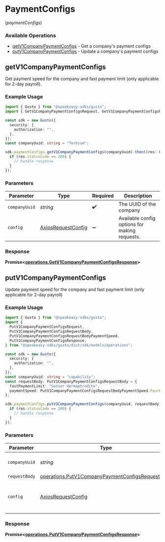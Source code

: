 # PaymentConfigs
(*paymentConfigs*)

### Available Operations

* [getV1CompanyPaymentConfigs](#getv1companypaymentconfigs) - Get a company's payment configs
* [putV1CompanyPaymentConfigs](#putv1companypaymentconfigs) - Update a company's payment configs

## getV1CompanyPaymentConfigs

Get payment speed for the company and fast payment limit (only applicable for 2-day payroll).

### Example Usage

```typescript
import { Gusto } from "@speakeasy-sdks/gusto";
import { GetV1CompanyPaymentConfigsRequest, GetV1CompanyPaymentConfigsResponse } from "@speakeasy-sdks/gusto/dist/sdk/models/operations";

const sdk = new Gusto({
  security: {
    authorization: "",
  },
});
const companyUuid: string = "Terbium";

sdk.paymentConfigs.getV1CompanyPaymentConfigs(companyUuid).then((res: GetV1CompanyPaymentConfigsResponse) => {
  if (res.statusCode == 200) {
    // handle response
  }
});
```

### Parameters

| Parameter                                                    | Type                                                         | Required                                                     | Description                                                  |
| ------------------------------------------------------------ | ------------------------------------------------------------ | ------------------------------------------------------------ | ------------------------------------------------------------ |
| `companyUuid`                                                | *string*                                                     | :heavy_check_mark:                                           | The UUID of the company                                      |
| `config`                                                     | [AxiosRequestConfig](https://axios-http.com/docs/req_config) | :heavy_minus_sign:                                           | Available config options for making requests.                |


### Response

**Promise<[operations.GetV1CompanyPaymentConfigsResponse](../../models/operations/getv1companypaymentconfigsresponse.md)>**


## putV1CompanyPaymentConfigs

Update payment speed for the company and fast payment limit (only applicable for 2-day payroll)

### Example Usage

```typescript
import { Gusto } from "@speakeasy-sdks/gusto";
import {
  PutV1CompanyPaymentConfigsRequest,
  PutV1CompanyPaymentConfigsRequestBody,
  PutV1CompanyPaymentConfigsRequestBodyPaymentSpeed,
  PutV1CompanyPaymentConfigsResponse,
} from "@speakeasy-sdks/gusto/dist/sdk/models/operations";

const sdk = new Gusto({
  security: {
    authorization: "",
  },
});
const companyUuid: string = "capability";
const requestBody: PutV1CompanyPaymentConfigsRequestBody = {
  fastPaymentLimit: "Senior Hermaphrodite",
  paymentSpeed: PutV1CompanyPaymentConfigsRequestBodyPaymentSpeed.FourDay,
};

sdk.paymentConfigs.putV1CompanyPaymentConfigs(companyUuid, requestBody).then((res: PutV1CompanyPaymentConfigsResponse) => {
  if (res.statusCode == 200) {
    // handle response
  }
});
```

### Parameters

| Parameter                                                                                                            | Type                                                                                                                 | Required                                                                                                             | Description                                                                                                          |
| -------------------------------------------------------------------------------------------------------------------- | -------------------------------------------------------------------------------------------------------------------- | -------------------------------------------------------------------------------------------------------------------- | -------------------------------------------------------------------------------------------------------------------- |
| `companyUuid`                                                                                                        | *string*                                                                                                             | :heavy_check_mark:                                                                                                   | The UUID of the company                                                                                              |
| `requestBody`                                                                                                        | [operations.PutV1CompanyPaymentConfigsRequestBody](../../models/operations/putv1companypaymentconfigsrequestbody.md) | :heavy_minus_sign:                                                                                                   | N/A                                                                                                                  |
| `config`                                                                                                             | [AxiosRequestConfig](https://axios-http.com/docs/req_config)                                                         | :heavy_minus_sign:                                                                                                   | Available config options for making requests.                                                                        |


### Response

**Promise<[operations.PutV1CompanyPaymentConfigsResponse](../../models/operations/putv1companypaymentconfigsresponse.md)>**


